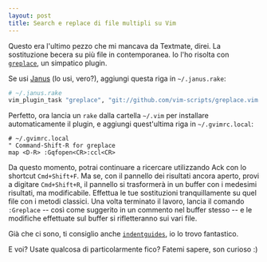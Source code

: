 ```yaml
---
layout: post
title: Search e replace di file multipli su Vim
---
```


Questo era l'ultimo pezzo che mi mancava da Textmate, direi. La sostituzione becera su più file in contemporanea. Io l'ho risolta con [`greplace`](https://github.com/vim-scripts/greplace.vim), un simpatico plugin.

Se usi [Janus](https://github.com/carlhuda/janus) (lo usi, vero?), aggiungi questa riga in `~/.janus.rake`:

```ruby
# ~/.janus.rake
vim_plugin_task "greplace", "git://github.com/vim-scripts/greplace.vim.git"
```

Perfetto, ora lancia un `rake` dalla cartella `~/.vim` per installare automaticamente il plugin, e aggiungi quest'ultima riga in `~/.gvimrc.local`:

```vim
# ~/.gvimrc.local
" Command-Shift-R for greplace
map <D-R> :Gqfopen<CR>:ccl<CR>
```

Da questo momento, potrai continuare a ricercare utilizzando Ack con lo shortcut `Cmd+Shift+F`. Ma se, con il pannello dei risultati ancora aperto, provi a digitare `Cmd+Shift+R`, il pannello si trasformerà in un buffer con i medesimi risultati, ma modificabile. Effettua le tue sostituzioni tranquillamente su quel file con i metodi classici. Una volta terminato il lavoro, lancia il comando `:Greplace` -- così come suggerito in un commento nel buffer stesso -- e le modifiche effettuate sul buffer si rifletteranno sui vari file.

Già che ci sono, ti consiglio anche [`indentguides`](http://github.com/mutewinter/vim-indent-guides), io lo trovo fantastico.

E voi? Usate qualcosa di particolarmente fico? Fatemi sapere, son
curioso :)

